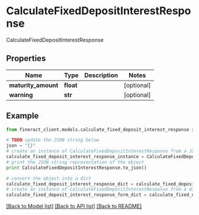 # CalculateFixedDepositInterestResponse

CalculateFixedDepositInterestResponse

## Properties

Name | Type | Description | Notes
------------ | ------------- | ------------- | -------------
**maturity_amount** | **float** |  | [optional] 
**warning** | **str** |  | [optional] 

## Example

```python
from fineract_client.models.calculate_fixed_deposit_interest_response import CalculateFixedDepositInterestResponse

# TODO update the JSON string below
json = "{}"
# create an instance of CalculateFixedDepositInterestResponse from a JSON string
calculate_fixed_deposit_interest_response_instance = CalculateFixedDepositInterestResponse.from_json(json)
# print the JSON string representation of the object
print CalculateFixedDepositInterestResponse.to_json()

# convert the object into a dict
calculate_fixed_deposit_interest_response_dict = calculate_fixed_deposit_interest_response_instance.to_dict()
# create an instance of CalculateFixedDepositInterestResponse from a dict
calculate_fixed_deposit_interest_response_form_dict = calculate_fixed_deposit_interest_response.from_dict(calculate_fixed_deposit_interest_response_dict)
```
[[Back to Model list]](../README.md#documentation-for-models) [[Back to API list]](../README.md#documentation-for-api-endpoints) [[Back to README]](../README.md)



